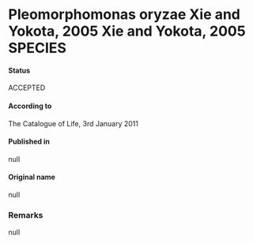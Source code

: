 # Pleomorphomonas oryzae Xie and Yokota, 2005 Xie and Yokota, 2005 SPECIES

#### Status
ACCEPTED

#### According to
The Catalogue of Life, 3rd January 2011

#### Published in
null

#### Original name
null

### Remarks
null